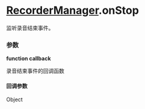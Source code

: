 # [RecorderManager](./../RecorderManager).onStop

监听录音结束事件。

### 参数

**function callback**

录音结束事件的回调函数

#### 回调参数

Object

<Results :data="results" />

<script setup>
const results = [
  {
    name: 'tempFilePath',
    type: 'string',
    desc: '录音文件的临时路径 (本地路径)',
    version: '0.1.0',
  },
  {
    name: 'duration',
    type: 'number',
    desc: '录音总时长，单位：ms',
    version: '0.1.0',
  },
  {
    name: 'fileSize',
    type: 'number',
    desc: '录音文件大小，单位：Byte',
    version: '0.1.0',
  },
]
</script>
